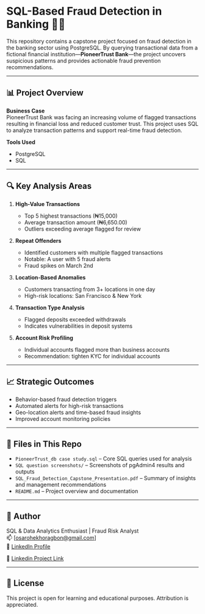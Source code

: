 
# SQL-Based Fraud Detection in Banking 🏦🔐

This repository contains a capstone project focused on fraud detection in the banking sector using PostgreSQL. By querying transactional data from a fictional financial institution—**PioneerTrust Bank**—the project uncovers suspicious patterns and provides actionable fraud prevention recommendations.

---

## 📊 Project Overview

**Business Case**  
PioneerTrust Bank was facing an increasing volume of flagged transactions resulting in financial loss and reduced customer trust. This project uses SQL to analyze transaction patterns and support real-time fraud detection.

**Tools Used**  
- PostgreSQL    
- SQL

---

## 🔍 Key Analysis Areas

1. **High-Value Transactions**  
   - Top 5 highest transactions (₦15,000)  
   - Average transaction amount (₦6,650.00)  
   - Outliers exceeding average flagged for review

2. **Repeat Offenders**  
   - Identified customers with multiple flagged transactions  
   - Notable: A user with 5 fraud alerts  
   - Fraud spikes on March 2nd

3. **Location-Based Anomalies**  
   - Customers transacting from 3+ locations in one day  
   - High-risk locations: San Francisco & New York

4. **Transaction Type Analysis**  
   - Flagged deposits exceeded withdrawals  
   - Indicates vulnerabilities in deposit systems

5. **Account Risk Profiling**  
   - Individual accounts flagged more than business accounts  
   - Recommendation: tighten KYC for individual accounts

---

## 📈 Strategic Outcomes

- Behavior-based fraud detection triggers  
- Automated alerts for high-risk transactions  
- Geo-location alerts and time-based fraud insights  
- Improved account monitoring policies

---

## 📂 Files in This Repo

- `PioneerTrust_db case study.sql` – Core SQL queries used for analysis  
- `SQL question screenshots/` – Screenshots of pgAdmin4 results and outputs  
- `SQL_Fraud_Detection_Capstone_Presentation.pdf` – Summary of insights and management recommendations  
- `README.md` – Project overview and documentation

---

## 👤 Author
 
SQL & Data Analytics Enthusiast | Fraud Risk Analyst  
📫 [osarohekhoragbon@gmail.com]  
🔗 [LinkedIn Profile](https://www.linkedin.com/in/osaroh-ekhoragbon/)

📌 [Linkedin Project Link](https://www.linkedin.com/posts/osaroh-ekhoragbon_90daysofconsistency-osarohdataanalyticsjourneywith10alytics-activity-7330250389864316928-hPjG?utm_source=share&utm_medium=member_desktop&rcm=ACoAAAkcTOMBH04A-GBT9XWCy_GRBdwnuvWM7qY)

---

## 📌 License

This project is open for learning and educational purposes. Attribution is appreciated.
